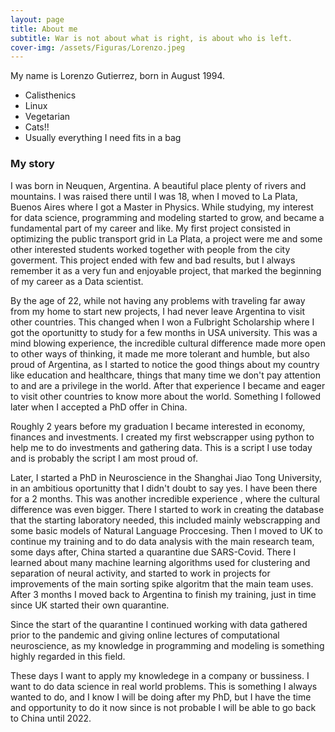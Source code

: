 ```yaml
---
layout: page
title: About me
subtitle: War is not about what is right, is about who is left.
cover-img: /assets/Figuras/Lorenzo.jpeg
---
```


My name is Lorenzo Gutierrez, born in August 1994.

- Calisthenics
- Linux
- Vegetarian
- Cats!!
- Usually everything I need fits in a bag


### My story
I was born in Neuquen, Argentina. A beautiful place plenty of rivers and mountains. I was raised there until I was 18, when I moved to La Plata, Buenos Aires where I got a Master in Physics. While studying, my interest for data science, programming and modeling started to grow, and became a fundamental part of my career and like. My first project consisted in optimizing the public transport grid in La Plata, a project were me and some other interested students worked together with people from the city goverment. This project ended with few and bad results, but I always remember it as a very fun and enjoyable project, that marked the beginning of my career as a Data scientist.

By the age of 22, while not having any problems with traveling far away from my home to start new projects, I had never leave Argentina to visit other countries. This changed when I won a Fulbright Scholarship where I got the oportunitty to study for a few months in USA university. This was a mind blowing experience, the incredible cultural difference made more open to other ways of thinking, it made me more tolerant and humble, but also proud of Argentina, as I started to notice the good things about my country like education and healthcare, things that many time we don't pay attention to and are a privilege in the world. After that experience I became and eager to visit other countries to know more about the world. Something I followed later when I accepted a PhD offer in China.

Roughly 2 years before my graduation I became interested in economy, finances and investments. I created my first webscrapper using python to help me to do investments and gathering data. This is a script I use today and is probably the script I am most proud of.

Later, I started a PhD in Neuroscience in the Shanghai Jiao Tong University, in an ambitious oportunitty that I didn't doubt to say yes. I have been there for a 2 months. This was another incredible experience , where the cultural difference was even bigger. There I started to work in creating the database that the starting laboratory needed, this included mainly webscrapping and some basic models of Natural Language Proccesing. Then I moved to UK to continue my training and to do data analysis with the main research team, some days after, China started a quarantine due SARS-Covid. There I learned about many machine learning algorithms used for clustering and separation of neural activity, and started to work in projects for improvements of the main sorting spike algoritm that the main team uses. After 3 months I moved back to Argentina to finish my training, just in time since UK started their own quarantine.

Since the start of the quarantine I continued working with data gathered prior to the pandemic and giving online lectures of computational neuroscience, as my knowledge in programming and modeling is something highly regarded in this field.

These days I want to apply my knowledege in a company or bussiness. I want to do data science in real world problems. This is something I always wanted to do, and I know I will be doing after my PhD, but I have the time and opportunity to do it now since is not probable I will be able to go back to China until 2022.

[](/assets/Lorenzo.jpeg)
